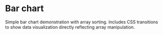 # Bar chart

Simple bar chart demonstration with array sorting. Includes CSS transitions to show data visualization directly reflecting array manipulation.

